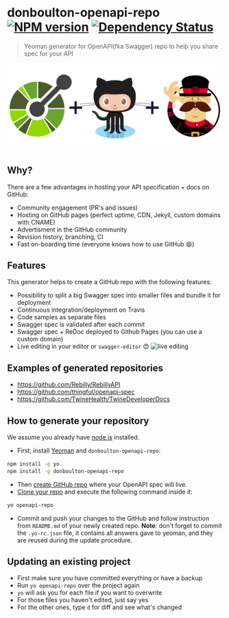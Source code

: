 # donboulton-openapi-repo [![NPM version][npm-image]][npm-url] [![Dependency Status][daviddm-image]][daviddm-url]
> Yeoman generator for OpenAPI(fka Swagger) repo to help you share spec for your API

<center>

![logo](./logo.png)

</center>

## Why?
There are a few advantages in hosting your API specification + docs on GitHub:
 - Community engagement (PR's and issues)
 - Hosting on GitHub pages (perfect uptime, CDN, Jekyll, custom domains with CNAME)
 - Advertisment in the GitHub community
 - Revision history, branching, CI
 - Fast on-boarding time (everyone knows how to use GitHub :smile:)

## Features
This generator helps to create a GitHub repo with the following features:
 - Possibility to split a big Swagger spec into smaller files and bundle it for deployment
 - Continuous integration/deployment on Travis
 - Code samples as separate files
 - Swagger spec is validated after each commit
 - Swagger spec + ReDoc deployed to Github Pages (you can use a custom domain)
 - Live editing in your editor or `swagger-editor` :heart_eyes:
 ![live editing](./live-edit.gif)

## Examples of generated repositories
- https://github.com/Rebilly/RebillyAPI
- https://github.com/thingful/openapi-spec
- https://github.com/TwineHealth/TwineDeveloperDocs

## How to generate your repository

We assume you already have [node.js](https://nodejs.org/) installed.

- First, install [Yeoman](http://yeoman.io) and `donboulton-openapi-repo`:
```bash
npm install -g yo
npm install -g donboulton-openapi-repo
```
- Then [create GitHub repo](https://help.github.com/articles/create-a-repo/#create-a-new-repository-on-github) where your OpenAPI spec will live.
- [Clone your repo](https://help.github.com/articles/cloning-a-repository/) and execute the following command inside it:
```bash
yo openapi-repo
```
-  Commit and push your changes to the GitHub and follow instruction from `README.md` of your newly created repo.
**Note**: don't forget to commit the `.yo-rc.json` file, it contains all answers gave to yeoman, and they are reused during the update procedure.

## Updating an existing project
  - First make sure you have committed everything or have a backup
  - Run `yo openapi-repo` over the project again
  - `yo` will ask you for each file if you want to overwrite
  - For those files you haven't edited, just say yes
  - For the other ones, type `d` for diff and see what's changed

[npm-image]: https://badge.fury.io/js/donboulton-openapi-repo.svg
[npm-url]: https://npmjs.org/package/donboulton-openapi-repo
[daviddm-image]: https://david-dm.org/Rebilly/donboulton-openapi-repo.svg?theme=shields.io
[daviddm-url]: https://david-dm.org/Rebilly/donboulton-openapi-repo
